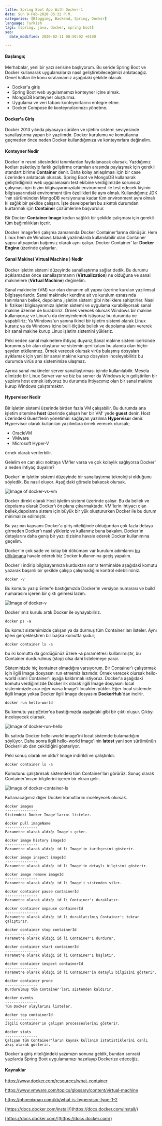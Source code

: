 ```yaml
---
title: Spring Boot App With Docker-1
date: Sun 9-Feb-2020 05:32 P.M.
categories: [Blogging, Backend, Spring, Docker]
language: Turkish
tags: [spring, java, docker, spring boot]
seo:
  date_modified: 2020-02-11 00:50:02 +0100

---
```


#### Başlangıç
Merhabalar, yeni bir yazı serisine başlıyorum. Bu seride Spring Boot ve Docker kullanarak uygulamalarızı nasıl geliştirebileceğimizi anlatacağız. Genel hatları ile konu sıralamamız aşağıdaki şekilde olacak.

* Docker'a giriş
* Spring Boot web uygulamamızı konteyner içine almak.
* MongoDB konteyner oluşturma.
* Uygulama ve veri tabanı konteynırlarınıı entegre etme.
* Docker Compose ile konteynırlarımızıı yönetme.

#### Docker'a Giriş

Docker 2013 yılında piyasaya sürülen ve işletim sistemi seviyesinde sanallaştırma yapan bir yazılımdır. Docker kurulumu ve komutlarına geçmeden önce neden Docker kullandığımıza ve konteynırlara değinelim.

#### Konteyner Nedir
Docker'ın resmi sitesindeki tanımlardan faydalanacak olursak.
Yazdığımız kodları paketleyip farklı geliştirme ortamları arasında paylaşmak için gerekli standart birime **Container** denir. Daha kolay anlaşılması için bir case üzerinden anlatacak olursak. Spring Boot ve MongoDB kullanarak geliştirdiğimiz web uygulamasını test ekibine verdiğimizde sorunsuz çalışması için bizim bilgisayarımızdaki environment ile test edecek kişinin bilgisayarındaki environment tüm özellikleri ile aynı olmalı. Kullandığımız JDK 'nın sürümünden MongoDB versiyonuna kadar tüm environment aynı olmalı ki sağlık bir şekilde çalışsın. İşte developerları bu sıkıntılı durumdan kurtarmak için **Container** çözümlerine başvurulur.

Bir Docker **Container Image** kodun sağlıklı bir şekilde çalışması için gerekli tüm bağımlılıkları içerir.

Docker Image'leri çalışma zamanında Docker Container'larına dönüşür. Hem Linux hem de Windows tabanlı yazılımlarda kullanılabilir olan Container yapısı altyapıdan bağımsız olarak aynı çalışır. Docker Container' lar **Docker Engine** üzerinde çalışırlar.

#### Sanal Makine( Virtual Machine ) Nedir

Docker işletim sistemi düzeyinde sanallaştırma sağlar dedik. Bu durumu açıklamadan önce sanallaştırmanın (**Virtualization**) ne olduğuna ve sanal makinelere (**Virtual Machine**) değinelim.

Sanal makineler (VM) var olan donanım alt yapısı üzerine kurulan yazılımsal bilgisayarlardır. Sanal makineler kendine ait ve kurulum esnasında tanımlanan bellek, depolama ,işletim sistemi gibi niteliklere sahiptirler. Nasıl ki fiziksel bilgisayarımıza işletim sistemi ve uygulama kurabiliyorsak sanal makine üzerine de kurabiliriz. Örnek verecek olursak Windows bir makine kullanıyoruz ve Linux'u da deneyimlemek istiyoruz bu durumda ne yapabiliriz; Ya Windows'un yanına ikinci bir işletim sistemi olarak Linux kurarız ya da Windows içine belli ölçüde bellek ve depolama alanı vererek bir sanal makine kurup Linux işletim sistemini yükleriz.

Peki neden sanal makinelere ihtiyaç duyarız;Sanal makine sistem içerisinde korunmuş bir alan oluşturur ve sistemin geri kalanı bu alanda olan hiçbir şeyden etkilenmez. Örnek verecek olursak virüs bulaşmış dosyaları ayıklamak için yeni bir sanal makine kurup dosyaları inceleyebiliriz bu durumda virüs ana sistemimize ulaşmaz.

Ayrıca sanal makineler server sanallaştırması içinde kullanılabilir. Mesela elimizde bir Linux Server var ve biz bu server da Windows için geliştirilen bir yazılımı host etmek istiyoruz bu durumda ihtiyacımız olan bir sanal makine kurup Windows çalıştırmaktır.

#### Hypervisor Nedir

Bir işletim sistemi üzerinde birden fazla VM çalışabilir. Bu durumda ana işletim sitemine **host** üzerinde çalışan her bir VM' yede **guest** denir. Host üzerindeki Guest'lerin yönetimini sağlayan yazılıma **Hypervisor** denir. Hypervisor olarak kullanılan yazılımlara örnek verecek olursak;

* OracleVM
* VMware
* Microsoft Hyper-V

örnek olarak verilerbilir.

Gelelim en can alıcı noktaya VM'ler varsa ve çok kolaylık sağlıyorsa Docker' a neden ihtiyaç duyalım?

Docker' ın işletim sistemi düzeyinde bir sanallaştırma teknolojisi olduğunu söyledik. Bu nasıl oluyor. Aşağıdaki görsele bakacak olursak.

![Image of docker-vs-vm](/assets/img/posts/docker-vs-vm.png)

Docker direkt olarak Host işletim sistemi üzerinde çalışır. Bu da bellek ve depolama olarak Docker'ı ön plana çıkarmaktadır. VM'lerin ihtiyacı olan bellek,depolama sistem için büyük bir yük oluştururken Docker ile bu durum minimalize edilmiştir.

Bu yazının kapsamı Docker'a giriş niteliğinde olduğundan çok fazla detaya girmeden Docker'ı nasıl yükleriz ve kullanırız buna bakalım. Docker'ın detaylarını daha geniş bir yazı dizisine havale ederek Docker kullanımına geçelim.

Docker'ın çok sade ve kolay bir dökümanı var kurulum adımlarını [bu dökümana](https://docs.docker.com/install/) havale ederek biz Docker kullanımına geçiş yapalım.

Docker'ı indirip bilgisayarınıza kurduktan sonra terminalde aşağıdaki komutu yazarak başarılı bir şekilde çalışıp çalışmadığını kontrol edebilirsiniz.

```
docker -v
```
Bu komutu yazıp Enter'e bastığımızda Docker'ın versiyon numarası ve build numarasını içeren bir çıktı gelmesi lazım.

![Image of docker-v](/assets/img/posts/docker-v.png)

Docker'ımız kurulu artık Docker ile oynayabiliriz.

```
docker ps -a
```

Bu komut sistemimizde çalışan ya da durmuş tüm Container'ları listeler. Aynı işlevi gerçekleştiren bir başka komutta şudur;

```
docker container ls -a
```
bu iki komutta da gördüğünüz üzere **-a** parametresi kullanılmıştır, bu Container durdurulmuş (stop) olsa dahi listelemeye yarar.

Sisteminizde hiç kontainer olmadığını varsıyorum. Bir Container'ı çalıştırmak için ilgili Image dosyasını run etmemiz lazımdır. Örnek verecek olursak hello-world isimli Container'ı ayağa kaldırmak istiyoruz. Docker'a aşağıdaki komutu verdiğimizde Docker ilk olarak ilgili Image dosyasını local sistemimizde arar eğer varsa Image'i localden yükler. Eğer local sistemde ilgili Image yoksa Docker ilgili Image dosyasını **DockerHub**'dan indirir.

```
docker run hello-world
```

Bu komutu yazıpEnter'ea bastığımızda aşağıdaki gibi bir çıktı oluşur. Çıktıyı inceleyecek olursak.

![Image of docker-run-hello](/assets/img/posts/docker-run-hello.png)

İlk satırda Docker hello-world image'ini local sistemde bulamadığını söylüyor. Daha sonra ilgili hello-world Image'inin **latest** yani son sürümünün DockerHub dan çekildiğini gösteriyor.

Peki sonuç olarak ne oldu? Image indirildi ve çalıştırıldı.

```
docker container ls -a
```
Komutunu çalıştırırsak sistemdeki tüm Container'ları görürüz. Sonuç olarak Container'ımızın bilgilerini içeren bir ekran gelir.

![Image of docker-container-ls](/assets/img/posts/docker-container-ls.png)

Kullanacağımız diğer Docker komutlarını inceleyecek olursak.

```
docker images
---------------
Sistemdeki Docker Image'larını listeler.
```

```
docker pull imageName
---------------
Parametre olarak aldığı Image'ı çeker.
```
```
docker image history imageId
---------------
Parametre olarak aldığı id li Image'in tarihçesini gösterir.
```

```
docker image inspect imageId
---------------
Parametre olarak aldığı id li Image'in detaylı bilgisini gösterir.
```

```
docker image remove imageId
---------------
Parametre olarak aldığı id li Image'i sistemden siler.
```

```
docker container pause containerId
---------------
Parametre olarak aldığı id li Container'ı duraklatır.
```

```
docker container unpause containerId
---------------
Parametre olarak aldığı id li duraklatılmış Container'ı tekrar çalıştırır.
```
```
docker container stop containerId
---------------
Parametre olarak aldığı id li Container'ı durdurur.
```

```
docker container start containerId
---------------
Parametre olarak aldığı id li Container'ı başlatır.
```

```
docker container inspect containerId
---------------
Parametre olarak aldığı id li Container'in detaylı bilgisini gösterir.
```
```
docker container prune
---------------
Durdurulmuş tüm Container'ları sistemden kaldırır.
```
```
docker events
---------------
Tüm Docker olaylarını listeler.
```
```
docker top containerId
---------------
İlgili Container'ın çalışan processeslerini gösterir.
```
```
docker stats
---------------
Çalışan tüm Container'ların kaynak kullanım istatistiklerini canlı akış olarak gösterir.
```

Docker'a giriş niteliğindeki yazımızın sonuna geldik, bundan sonraki yazılarda Spring Boot uygulamamızı hazırlayıp Dockerize edeceğiz.

#### Kaynaklar

[https://www.docker.com/resources/what-container
](https://www.docker.com/resources/what-container)

[https://www.vmware.com/topics/glossary/content/virtual-machine
](https://www.vmware.com/topics/glossary/content/virtual-machine)

[https://phoenixnap.com/kb/what-is-hypervisor-type-1-2
](https://phoenixnap.com/kb/what-is-hypervisor-type-1-2)

[https://docs.docker.com/install/](https://docs.docker.com/install/)

[https://docs.docker.com/](https://docs.docker.com/)